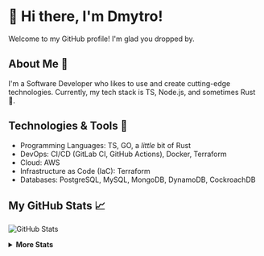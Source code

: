 # 👋 Hi there, I'm Dmytro!

Welcome to my GitHub profile! I'm glad you dropped by.

## About Me 🚀

I'm a Software Developer who likes to use and create cutting-edge technologies.
Currently, my tech stack is TS, Node.js, and sometimes Rust 🦀.

## Technologies & Tools 🔧

- Programming Languages: TS, GO, a _little_ bit of Rust
- DevOps: CI/CD (GitLab CI, GitHub Actions), Docker, Terraform
- Cloud: AWS
- Infrastructure as Code (IaC): Terraform
- Databases: PostgreSQL, MySQL, MongoDB, DynamoDB, CockroachDB

## My GitHub Stats 📈

![GitHub Stats](https://github-readme-stats.vercel.app/api?username=rxst&show_icons=true&theme=tokyonight)

<details>
<summary><b>More Stats</b></summary>

![Top Langs](https://github-readme-stats.vercel.app/api/top-langs/?username=rxst&layout=compact&theme=tokyonight)

</details>
